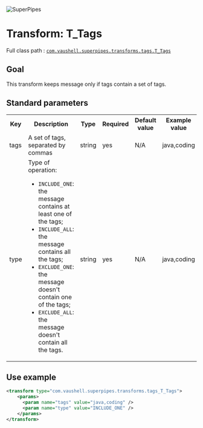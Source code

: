 ![SuperPipes](https://raw.githubusercontent.com/fabienvauchelles/superpipes/master/docs/images/logo_slogan238.png)


# Transform: T_Tags

Full class path : [`com.vaushell.superpipes.transforms.tags.T_Tags`](../../superpipes/src/main/java/com/vaushell/superpipes/transforms/tags/T_Tags.java)


## Goal

This transform keeps message only if tags contain a set of tags.


## Standard parameters

<table>

<tr>
<th>Key</th>
<th>Description</th>
<th>Type</th>
<th>Required</th>
<th>Default value</th>
<th>Example value</th>
</tr>

<tr>
<td>tags</td>
<td>A set of tags, separated by commas</td>
<td>string</td>
<td>yes</td>
<td>N/A</td>
<td>java,coding</td>
</tr>

<tr>
<td>type</td>
<td>
Type of operation:
<ul>
<li><code>INCLUDE_ONE</code>: the message contains at least one of the tags;</li>
<li><code>INCLUDE_ALL</code>: the message contains all the tags;</li>
<li><code>EXCLUDE_ONE</code>: the message doesn't contain one of the tags;</li>
<li><code>EXCLUDE_ALL</code>: the message doesn't contain all the tags.</li>
</ul>
</td>
<td>string</td>
<td>yes</td>
<td>N/A</td>
<td>java,coding</td>
</tr>

</table>


## Use example

```xml
<transform type="com.vaushell.superpipes.transforms.tags_T_Tags">
    <params>
      <param name="tags" value="java,coding" />
      <param name="type" value="INCLUDE_ONE" />
    </params>
</transform>
```
